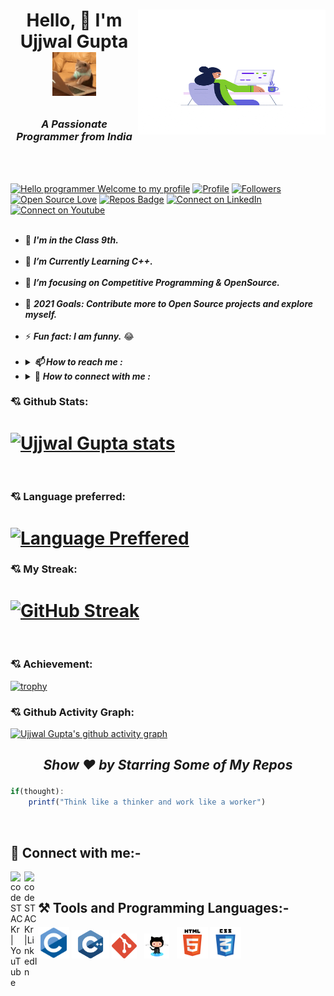 <h1> <img alt="GIF" src="head.gif" width=300px height=200px align="right">

<p align="center" >Hello, 👋 I'm Ujjwal Gupta <img src="giphy.gif" width=70px></h1>

<h3 align="center"><i>A Passionate Programmer from India</i></h3></br></br>


[![Hello programmer Welcome to my profile](https://img.shields.io/badge/Hello_Developers-Welcome-gold.svg?style=flat&logo=github)](https://github.com/UG-SEP)
[![Profile](https://Visitor-badge.glitch.me/badge?page_id=UG-SEP.profileviews-badge)](https://github.com/UG-SEP)
[![Followers](https://img.shields.io/github/followers/UG-SEP?style=social)](https://github.com/UG-SEP?tab=followers) 
[![Open Source Love](https://badges.frapsoft.com/os/v2/open-source.svg?v=103)](https://github.com/UG-SEP) 
[![Repos Badge](https://badges.pufler.dev/repos/UG-SEP)](https://github.com/UG-SEP?tab=repositories) 
[![Connect on LinkedIn](https://img.shields.io/badge/--linkedin?label=LinkedIn&logo=LinkedIn&style=social)](https://www.linkedin.com/in/ujjwal-gupta-ug-233543202/)
[![Connect on Youtube](https://img.shields.io/badge/--Youtube?label=Youtube&logo=Youtube&style=social)](https://www.youtube.com/channel/UChdmj1kcZiXXsmEKz7dVnWQ) 
<br></br>
- 🔭 ***I'm in the Class 9th.***</br></br>
- 🌱 ***I’m Currently Learning C++.***</br></br>
- 🎯 ***I’m focusing on Competitive Programming & OpenSource.***</br></br>
- 🥅 ***2021 Goals: Contribute more to Open Source projects and explore myself.***</br></br>
- ⚡ ***Fun fact: I am funny.*** 😂</br></br>
- ***<details> <summary> 📫  How to reach me :***</summary><a href="mailto:ujjwalcomputerpro1@gmail.com"> <img src="https://img.icons8.com/fluent/48/000000/gmail.png" width="22px"/> </a></details>
- ***<details> <summary>*** 🤝  ***How to connect with me :***</summary><a href="(https://www.linkedin.com/in/ujjwal-gupta-ug-233543202/"> <img src="https://img.icons8.com/fluent/48/000000/linkedin.png" width="22px"/> </a></details>
 
### 💘 Github Stats:
# [![Ujjwal Gupta stats](https://github-readme-stats.vercel.app/api?username=UG-SEP&theme=chartreuse-dark)](https://github.com/UG-SEP)
</br>

### 💘 Language preferred:
# [![Language Preffered](https://github-readme-stats.vercel.app/api/top-langs/?username=UG-SEP&layout=compact&theme=chartreuse-dark)](https://github.com/UG-SEP)

### 💘 My Streak:
# [![GitHub Streak](https://github-readme-streak-stats.herokuapp.com/?user=UG-SEP&theme=onedark)](https://github.com/UG-SEP)

</br>

### 💘 Achievement:
[![trophy](https://github-profile-trophy.vercel.app/?username=UG-SEP&theme=gruvbox)](https://github.com/UG-SEP)
</br>

### 💘 Github Activity Graph:
[![Ujjwal Gupta's github activity graph](https://activity-graph.herokuapp.com/graph?username=UG-SEP&theme=react-dark)](https://github.com/UG-SEP)

<h2><i> <p align="center"> Show ❤️ by Starring Some of My Repos</i></h2>

```javascript
if(thought):
    printf("Think like a thinker and work like a worker")
```
</br>
<h2> 🤝 Connect with me:-</h2>

[<img align="left" alt="codeSTACKr | YouTube" width="22px" src="https://cdn.jsdelivr.net/npm/simple-icons@v3/icons/youtube.svg" />][youtube]
[<img align="left" alt="codeSTACKr |LinkedIn" width="22px" src="https://cdn.jsdelivr.net/npm/simple-icons@v3/icons/linkedin.svg" />][linkedin]

</br>

<h2> ⚒️ Tools and Programming Languages:- </h2>
<p align="left">
<img src="https://raw.githubusercontent.com/SamarpanCoder2002/SamarpanCoder2002/d06e07df7d8fd91e5b3cc00a5ef7aefaea28a4f3/Images_For_README/c_laang.svg" width=50px>
<img src="https://github.com/SamarpanCoder2002/SamarpanCoder2002/blob/main/Images_For_README/c++_lang.png?raw=true" width=60px>
<img src="https://github.com/SamarpanCoder2002/SamarpanCoder2002/blob/main/Images_For_README/git.png?raw=true" width=40px>&nbsp&nbsp
<img src="https://github.com/SamarpanCoder2002/SamarpanCoder2002/blob/main/Images_For_README/github.png?raw=true" width=40px>&nbsp&nbsp
<img src="https://github.com/SamarpanCoder2002/SamarpanCoder2002/blob/main/Images_For_README/html_logo.png?raw=true" width=50px>
<img src="https://github.com/SamarpanCoder2002/SamarpanCoder2002/blob/main/Images_For_README/css_logo.png?raw=true" width=50px>
</p>
<br/>

[youtube]: https://www.youtube.com/channel/UChdmj1kcZiXXsmEKz7dVnWQ

[linkedin]: https://www.linkedin.com/in/ujjwal-gupta-ug-233543202/

